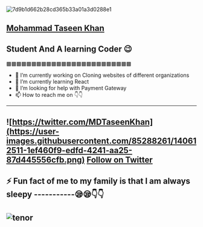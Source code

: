 

![7d9b1d662b28cd365b33a01a3d0288e1](https://user-images.githubusercontent.com/85288261/140610495-9caa0a0f-01c2-4842-9a00-b7f2d3a5965d.gif)



[Mohammad Taseen Khan](https://www.facebook.com/mdtaseen.khan.77)
----------------------------------------------------------------------------------------------------------------------
Student And A learning Coder 😉
----------------------------------------------------------------------------------------------------------------------
▩▩▩▩▩▩▩▩▩▩▩▩▩▩▩▩▩▩▩▩▩▩▩▩▩

- 🔭 I’m currently working on  Cloning websites of different organizations
- 🌱 I’m currently learning React
- 🤔 I’m looking for help with  Payment Gateway 
- 📫 How to reach me on 👇👇
---------------------------------------------------------
![https://twitter.com/MDTaseenKhan](https://user-images.githubusercontent.com/85288261/140612511-1ef460f9-edfd-4241-aa25-87d445556cfb.png)
[Follow on Twitter](https://twitter.com/MDTaseenKhan)
---------------------------------------------------------

⚡ Fun fact of me to my family is that I am always sleepy
-----------😪😪👇👇
----------------------------------------------------------------------------------------------------------
![tenor](https://user-images.githubusercontent.com/85288261/140610659-e8136760-73af-402b-b3a0-cd039736a613.gif)
----------------------------------------------------------------------------------------------------------

